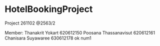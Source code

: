 # HotelBookingProject
Project 261102 @2563/2

Member:
Thanakrit   Yokart          620612150
Poosana     Thassanavisut   620612161
Chanisara   Suyawaree       630612178
ok num1

